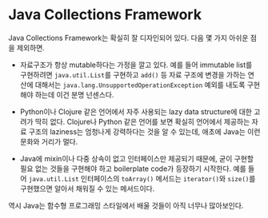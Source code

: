 Java Collections Framework
==========================

Java Collections Framework는 확실히 잘 디자인되어 있다. 다음 몇 가지 아쉬운 점을 제외하면.

 - 자료구조가 항상 mutable하다는 가정을 깔고 있다. 예를 들어 immutable list를 구현하려면 `java.util.List`를 구현하고 `add()` 등 자료 구조에 변경을 가하는 연산에 대해서는 `java.lang.UnsupportedOperationException` 예외를 내도록 구현해야 하는데 이건 분명 넌센스다.

 - Python이나 Clojure 같은 언어에서 자주 사용되는 lazy data structure에 대한 고려가 딱히 없다. Clojure나 Python 같은 언어를 보면 확실히 언어에서 제공하는 자료 구조의 laziness는 엄청나게 강력하다는 것을 알 수 있는데, 애초에 Java는 이런 문화와 거리가 멀다.

 - Java에 mixin이나 다중 상속이 없고 인터페이스만 제공되기 때문에, 굳이 구현할 필요 없는 것들을 구현해야 하고 boilerplate code가 등장하기 시작한다. 예를 들어 `java.util.List` 인터페이스의 `toArray()` 메서드는 `iterator()`와 `size()`를 구현했으면 알아서 채워질 수 있는 메서드이다.

역시 Java는 함수형 프로그래밍 스타일에서 배울 것들이 아직 너무나 많아보인다.
